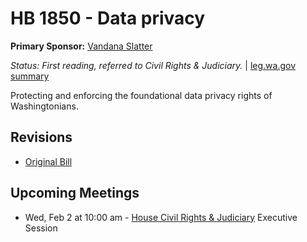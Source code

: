 # HB 1850 - Data privacy
**Primary Sponsor:** [Vandana Slatter](/person/leg/vandana.slatter.md)

*Status: First reading, referred to Civil Rights & Judiciary.* | [leg.wa.gov summary](https://app.leg.wa.gov/billsummary?BillNumber=1850&Year=2021)

Protecting and enforcing the foundational data privacy rights of Washingtonians.

## Revisions
* [Original Bill](1/)

## Upcoming Meetings
* Wed, Feb 2 at 10:00 am - [House Civil Rights & Judiciary](/house/2021-22/CRJ/) Executive Session